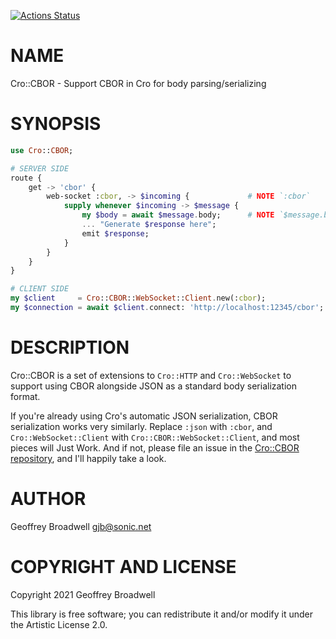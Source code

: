 [![Actions Status](https://github.com/japhb/Cro-CBOR/workflows/test/badge.svg)](https://github.com/japhb/Cro-CBOR/actions)

NAME
====

Cro::CBOR - Support CBOR in Cro for body parsing/serializing

SYNOPSIS
========

```raku
use Cro::CBOR;

# SERVER SIDE
route {
    get -> 'cbor' {
        web-socket :cbor, -> $incoming {             # NOTE `:cbor`
            supply whenever $incoming -> $message {
                my $body = await $message.body;      # NOTE `$message.body` (not -text)
                ... "Generate $response here";
                emit $response;
            }
        }
    }
}

# CLIENT SIDE
my $client     = Cro::CBOR::WebSocket::Client.new(:cbor);
my $connection = await $client.connect: 'http://localhost:12345/cbor';
```

DESCRIPTION
===========

Cro::CBOR is a set of extensions to `Cro::HTTP` and `Cro::WebSocket` to support using CBOR alongside JSON as a standard body serialization format.

If you're already using Cro's automatic JSON serialization, CBOR serialization works very similarly. Replace `:json` with `:cbor`, and `Cro::WebSocket::Client` with `Cro::CBOR::WebSocket::Client`, and most pieces will Just Work. And if not, please file an issue in the [Cro::CBOR repository](https://github.com/japhb/Cro-CBOR/issues), and I'll happily take a look.

AUTHOR
======

Geoffrey Broadwell <gjb@sonic.net>

COPYRIGHT AND LICENSE
=====================

Copyright 2021 Geoffrey Broadwell

This library is free software; you can redistribute it and/or modify it under the Artistic License 2.0.


